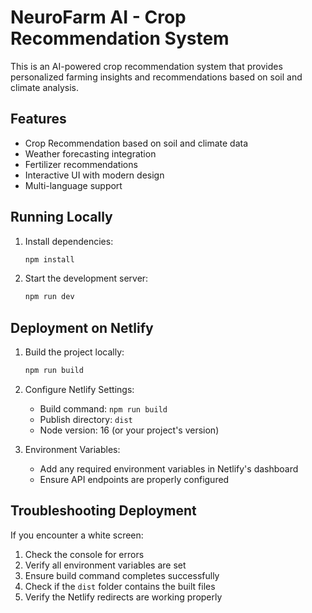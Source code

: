 
  # NeuroFarm AI - Crop Recommendation System

This is an AI-powered crop recommendation system that provides personalized farming insights and recommendations based on soil and climate analysis.

## Features

- Crop Recommendation based on soil and climate data
- Weather forecasting integration
- Fertilizer recommendations
- Interactive UI with modern design
- Multi-language support

## Running Locally

1. Install dependencies:
   ```bash
   npm install
   ```

2. Start the development server:
   ```bash
   npm run dev
   ```

## Deployment on Netlify

1. Build the project locally:
   ```bash
   npm run build
   ```

2. Configure Netlify Settings:
   - Build command: `npm run build`
   - Publish directory: `dist`
   - Node version: 16 (or your project's version)

3. Environment Variables:
   - Add any required environment variables in Netlify's dashboard
   - Ensure API endpoints are properly configured

## Troubleshooting Deployment

If you encounter a white screen:
1. Check the console for errors
2. Verify all environment variables are set
3. Ensure build command completes successfully
4. Check if the `dist` folder contains the built files
5. Verify the Netlify redirects are working properly
  